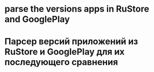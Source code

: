 # parse the versions apps in RuStore and GooglePlay
# Парсер версий приложений из RuStore и GooglePlay для их последующего сравнения
